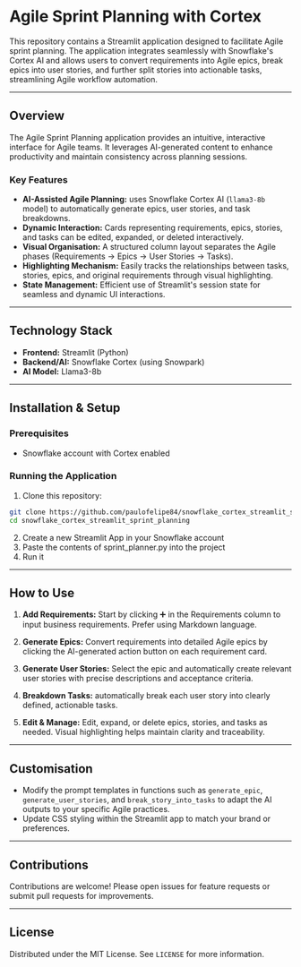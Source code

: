 # Agile Sprint Planning with Cortex

This repository contains a Streamlit application designed to facilitate Agile sprint planning. The application integrates seamlessly with Snowflake's Cortex AI and allows users to convert requirements into Agile epics, break epics into user stories, and further split stories into actionable tasks, streamlining Agile workflow automation.

---

## Overview

The Agile Sprint Planning application provides an intuitive, interactive interface for Agile teams. It leverages AI-generated content to enhance productivity and maintain consistency across planning sessions.

### Key Features

- **AI-Assisted Agile Planning:** uses Snowflake Cortex AI (`llama3-8b` model) to automatically generate epics, user stories, and task breakdowns.
- **Dynamic Interaction:** Cards representing requirements, epics, stories, and tasks can be edited, expanded, or deleted interactively.
- **Visual Organisation:** A structured column layout separates the Agile phases (Requirements → Epics → User Stories → Tasks).
- **Highlighting Mechanism:** Easily tracks the relationships between tasks, stories, epics, and original requirements through visual highlighting.
- **State Management:** Efficient use of Streamlit's session state for seamless and dynamic UI interactions.

---

## Technology Stack

- **Frontend:** Streamlit (Python)
- **Backend/AI:** Snowflake Cortex (using Snowpark)
- **AI Model:** Llama3-8b

---

## Installation & Setup

### Prerequisites

- Snowflake account with Cortex enabled

### Running the Application

1. Clone this repository:

```bash
git clone https://github.com/paulofelipe84/snowflake_cortex_streamlit_sprint_planning.git
cd snowflake_cortex_streamlit_sprint_planning
```

2. Create a new Streamlit App in your Snowflake account
3. Paste the contents of sprint_planner.py into the project
4. Run it

---

## How to Use

1. **Add Requirements:** Start by clicking ➕ in the Requirements column to input business requirements. Prefer using Markdown language.

2. **Generate Epics:** Convert requirements into detailed Agile epics by clicking the AI-generated action button on each requirement card.

3. **Generate User Stories:** Select the epic and automatically create relevant user stories with precise descriptions and acceptance criteria.

4. **Breakdown Tasks:** automatically break each user story into clearly defined, actionable tasks.

5. **Edit & Manage:** Edit, expand, or delete epics, stories, and tasks as needed. Visual highlighting helps maintain clarity and traceability.

---

## Customisation

- Modify the prompt templates in functions such as `generate_epic`, `generate_user_stories`, and `break_story_into_tasks` to adapt the AI outputs to your specific Agile practices.
- Update CSS styling within the Streamlit app to match your brand or preferences.

---

## Contributions

Contributions are welcome! Please open issues for feature requests or submit pull requests for improvements.

---

## License

Distributed under the MIT License. See `LICENSE` for more information.

